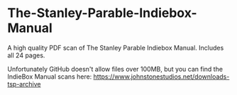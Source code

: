 # The-Stanley-Parable-Indiebox-Manual
A high quality PDF scan of The Stanley Parable Indiebox Manual. Includes all 24 pages.

Unfortunately GitHub doesn't allow files over 100MB, but you can find the IndieBox Manual scans here: https://www.johnstonestudios.net/downloads-tsp-archive
